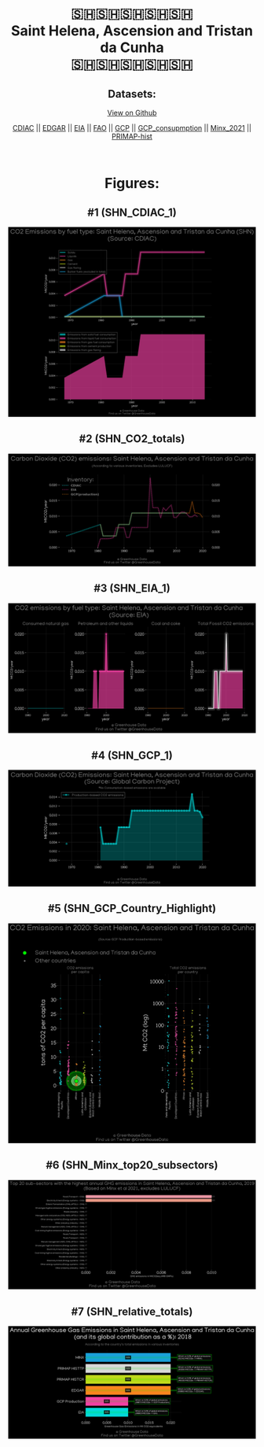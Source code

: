 
<center>
<h1 align="center">
🇸🇭🇸🇭🇸🇭🇸🇭🇸🇭
<br>
Saint Helena, Ascension and Tristan da Cunha
<br>
🇸🇭🇸🇭🇸🇭🇸🇭🇸🇭
</h1>
<h2>Datasets:</h2>
<p><a href="https://github.com/dquintani/GreenhouseData/tree/master/country_data/SHN_Saint Helena, Ascension and Tristan da Cunha/data">View on Github</a>
<br></p><p><a href="data/SHN_CDIAC.csv">CDIAC</a> || <a href="data/SHN_EDGAR.csv">EDGAR</a> || <a href="data/SHN_EIA.csv">EIA</a> || <a href="data/SHN_FAO.csv">FAO</a> || <a href="data/SHN_GCP.csv">GCP</a> || <a href="data/SHN_GCP_consupmption.csv">GCP_consupmption</a> || <a href="data/SHN_Minx_2021.csv">Minx_2021</a> || <a href="data/SHN_PRIMAP-hist.csv">PRIMAP-hist</a></p><p><br></p>
<h1>Figures:</h1><h2>#1 (SHN_CDIAC_1)</h2>
<p><img alt="" src="figures/SHN_CDIAC_1.png" /></p><h2>#2 (SHN_CO2_totals)</h2>
<p><img alt="" src="figures/SHN_CO2_totals.png" /></p><h2>#3 (SHN_EIA_1)</h2>
<p><img alt="" src="figures/SHN_EIA_1.png" /></p><h2>#4 (SHN_GCP_1)</h2>
<p><img alt="" src="figures/SHN_GCP_1.png" /></p><h2>#5 (SHN_GCP_Country_Highlight)</h2>
<p><img alt="" src="figures/SHN_GCP_Country_Highlight.png" /></p><h2>#6 (SHN_Minx_top20_subsectors)</h2>
<p><img alt="" src="figures/SHN_Minx_top20_subsectors.png" /></p><h2>#7 (SHN_relative_totals)</h2>
<p><img alt="" src="figures/SHN_relative_totals.png" /></p>